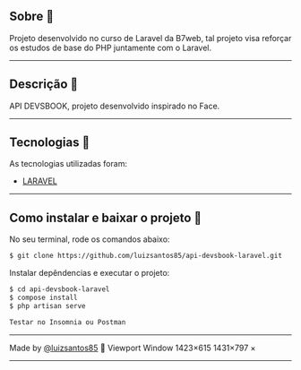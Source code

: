 <!-- <h1 align='center'>
  <img src='https://ik.imagekit.io/xc7bzbnt53/logo_HJ0ECC3Eq.svg'>
</h1> -->

## Sobre 📕

Projeto desenvolvido no curso de Laravel da B7web, tal projeto visa reforçar os estudos de base do PHP juntamente com o Laravel.

---

## Descrição :book:

API DEVSBOOK, projeto desenvolvido inspirado no Face.

---

## Tecnologias 🚀

As tecnologias utilizadas foram:

-   [LARAVEL](https://laravel.com/)

---

## Como instalar e baixar o projeto 👷

No seu terminal, rode os comandos abaixo:

```bash
$ git clone https://github.com/luizsantos85/api-devsbook-laravel.git
```

Instalar depêndencias e executar o projeto:

```bash
$ cd api-devsbook-laravel
$ compose install
$ php artisan serve

Testar no Insomnia ou Postman
```

---

Made by [@luizsantos85](https://github.com/luizsantos85) :rocket:
Viewport
Window
1423×615
1431×797
×

---
